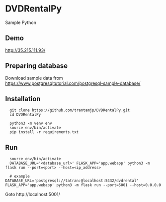 # DVDRentalPy

Sample Python

## Demo

<a href="http://35.215.111.93/" target="_blank">http://35.215.111.93/</a>

## Preparing database

Download sample data from https://www.postgresqltutorial.com/postgresql-sample-database/

## Installation

```
  git clone https://github.com/trantamjp/DVDRentalPy.git
  cd DVDRentalPy

  python3 -m venv env
  source env/bin/activate
  pip install -r requirements.txt
```

## Run

```
  source env/bin/activate
  DATABASE_URL='<database_url>' FLASK_APP='app.webapp' python3 -m flask run --port=<port> --host=<ip_address>

  # example DATABASE_URL='postgresql://tatran:@localhost:5432/dvdrental' FLASK_APP='app.webapp' python3 -m flask run --port=5001 --host=0.0.0.0
```

Goto http://localhost:5001/
